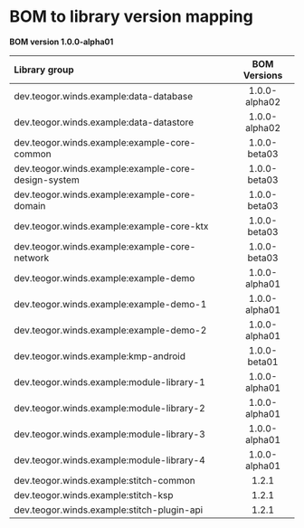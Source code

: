 # BOM to library version mapping

**BOM version 1.0.0-alpha01**

| Library group                                         |  BOM Versions   |
|:------------------------------------------------------|:---------------:|
| dev.teogor.winds.example:data-database                |  1.0.0-alpha02  |
| dev.teogor.winds.example:data-datastore               |  1.0.0-alpha02  |
| dev.teogor.winds.example:example-core-common          |  1.0.0-beta03   |
| dev.teogor.winds.example:example-core-design-system   |  1.0.0-beta03   |
| dev.teogor.winds.example:example-core-domain          |  1.0.0-beta03   |
| dev.teogor.winds.example:example-core-ktx             |  1.0.0-beta03   |
| dev.teogor.winds.example:example-core-network         |  1.0.0-beta03   |
| dev.teogor.winds.example:example-demo                 |  1.0.0-alpha01  |
| dev.teogor.winds.example:example-demo-1               |  1.0.0-alpha01  |
| dev.teogor.winds.example:example-demo-2               |  1.0.0-alpha01  |
| dev.teogor.winds.example:kmp-android                  |  1.0.0-beta01   |
| dev.teogor.winds.example:module-library-1             |  1.0.0-alpha01  |
| dev.teogor.winds.example:module-library-2             |  1.0.0-alpha01  |
| dev.teogor.winds.example:module-library-3             |  1.0.0-alpha01  |
| dev.teogor.winds.example:module-library-4             |  1.0.0-alpha01  |
| dev.teogor.winds.example:stitch-common                |      1.2.1      |
| dev.teogor.winds.example:stitch-ksp                   |      1.2.1      |
| dev.teogor.winds.example:stitch-plugin-api            |      1.2.1      |
